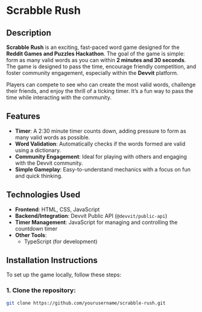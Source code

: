 # Scrabble Rush

## Description
**Scrabble Rush** is an exciting, fast-paced word game designed for the **Reddit Games and Puzzles Hackathon**. The goal of the game is simple: form as many valid words as you can within **2 minutes and 30 seconds**. The game is designed to pass the time, encourage friendly competition, and foster community engagement, especially within the **Devvit** platform.

Players can compete to see who can create the most valid words, challenge their friends, and enjoy the thrill of a ticking timer. It’s a fun way to pass the time while interacting with the community.

## Features
- **Timer**: A 2:30 minute timer counts down, adding pressure to form as many valid words as possible.
- **Word Validation**: Automatically checks if the words formed are valid using a dictionary.
- **Community Engagement**: Ideal for playing with others and engaging with the Devvit community.
- **Simple Gameplay**: Easy-to-understand mechanics with a focus on fun and quick thinking.

## Technologies Used
- **Frontend**: HTML, CSS, JavaScript
- **Backend/Integration**: Devvit Public API (`@devvit/public-api`)
- **Timer Management**: JavaScript for managing and controlling the countdown timer
- **Other Tools**: 
  - TypeScript (for development) 

## Installation Instructions

To set up the game locally, follow these steps:

### 1. Clone the repository:
```bash
git clone https://github.com/yourusername/scrabble-rush.git
